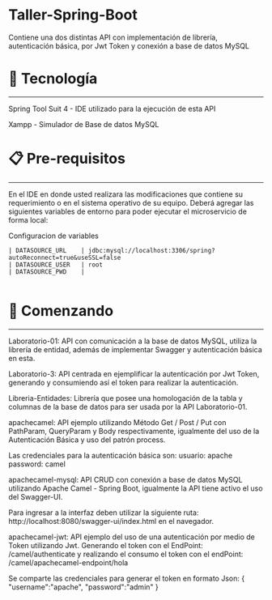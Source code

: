 # Taller-Spring-Boot
Contiene una dos distintas API con implementación de librería, autenticación básica, por Jwt Token y conexión a base de datos MySQL

# 🛅 Tecnología 
***

Spring Tool Suit 4 - IDE utilizado para la ejecución de esta API

Xampp - Simulador de Base de datos MySQL

# 📋 Pre-requisitos  
***

En el IDE en donde usted realizara las modificaciones que contiene su requerimiento o en el sistema operativo de su equipo. 
Deberá agregar las siguientes variables de entorno para poder ejecutar el microservicio de forma local: 

Configuracion de variables
```
| DATASOURCE_URL 	| jdbc:mysql://localhost:3306/spring?autoReconnect=true&useSSL=false				   	
| DATASOURCE_USER 	| root   														
| DATASOURCE_PWD 	|  															
	
```

# 🚀 Comenzando 
***

Laboratorio-01: API con comunicación a la base de datos MySQL, utiliza la librería de entidad, además de implementar Swagger y autenticación básica en esta.

Laboratorio-3: API centrada en ejemplificar la autenticación por Jwt Token, generando y consumiendo así el token para realizar la autenticación.

Libreria-Entidades: Librería que posee una homologación de la tabla y columnas de la base de datos para ser usada por la API Laboratorio-01.

apachecamel: API ejemplo utilizando Método Get / Post / Put con PathParam, QueryParam y Body respectivamente, igualmente del uso de la Autenticación Básica y uso del patrón process. 

Las credenciales para la autenticación básica son:
usuario: apache
password: camel

apachecamel-mysql: API CRUD con conexión a base de datos MySQL utilizando Apache Camel - Spring Boot, igualmente la API tiene activo el uso del Swagger-UI.

Para ingresar a la interfaz deben utilizar la siguiente ruta: http://localhost:8080/swagger-ui/index.html en el navegador.

apachecamel-jwt: API ejemplo del uso de una autenticación por medio de Token utilizando Jwt.  Generando el token con el EndPoint: /camel/authenticate y realizando el consumo el token con el endPoint: /camel/apachecamel-endpoint/hola

Se comparte las credenciales para generar el token en formato Json:
{
  "username":"apache",
  "password":"admin"
}